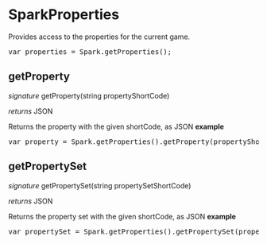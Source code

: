 # SparkProperties

Provides access to the properties for the current game.
<pre rel="highlighter" code-brush="js" contenteditable="false">var properties = Spark.getProperties();</pre>


## getProperty

_signature_ getProperty(string propertyShortCode)</p>
_returns_ JSON</p>

Returns the property with the given shortCode, as JSON
<b>example</b>
<pre rel="highlighter" code-brush="js" contenteditable="false">var property = Spark.getProperties().getProperty(propertyShortCode);</pre>

## getPropertySet

_signature_ getPropertySet(string propertySetShortCode)</p>
_returns_ JSON</p>

Returns the property set with the given shortCode, as JSON
<b>example</b>
<pre rel="highlighter" code-brush="js" contenteditable="false">var propertySet = Spark.getProperties().getPropertySet(propertySetShortCode);</pre>
